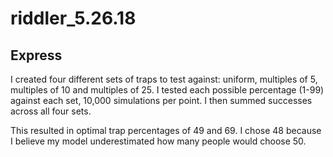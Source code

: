 # riddler_5.26.18

## Express

I created four different sets of traps to test against: uniform, multiples of 5, multiples of 10 and multiples of 25. I tested each possible percentage (1-99) against each set, 10,000 simulations per point. I then summed successes across all four sets.

This resulted in optimal trap percentages of 49 and 69. I chose 48 because I believe my model underestimated how many people would choose 50.
